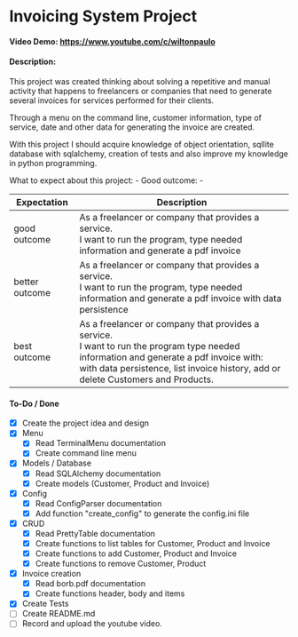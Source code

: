 # Invoicing System Project

#### Video Demo: https://www.youtube.com/c/wiltonpaulo

#### Description:

This project was created thinking about solving a repetitive and manual activity that happens to freelancers or companies that need to generate several invoices for services performed for their clients.

Through a menu on the command line, customer information, type of service, date and other data for generating the invoice are created.

With this project I should acquire knowledge of object orientation, sqllite database with sqlalchemy, creation of tests and also improve my knowledge in python programming.

What to expect about this project: - Good outcome: -

| Expectation    | Description                                                                                                                                                                                                                       |
| -------------- | --------------------------------------------------------------------------------------------------------------------------------------------------------------------------------------------------------------------------------- |
| good outcome   | As a freelancer or company that provides a service.<br> I want to run the program, type needed information and generate a pdf invoice                                                                                             |
| better outcome | As a freelancer or company that provides a service.<br> I want to run the program, type needed information and generate a pdf invoice with data persistence                                                                       |
| best outcome   | As a freelancer or company that provides a service.<br> I want to run the program type needed information and generate a pdf invoice with:<br> with data persistence, list invoice history, add or delete Customers and Products. |

#### To-Do / Done

- [x] Create the project idea and design
- [x] Menu
  - [x] Read TerminalMenu documentation
  - [x] Create command line menu
- [x] Models / Database
  - [x] Read SQLAlchemy documentation
  - [x] Create models (Customer, Product and Invoice)
- [x] Config
  - [x] Read ConfigParser documentation
  - [x] Add function "create_config" to generate the config.ini file
- [x] CRUD
  - [x] Read PrettyTable documentation
  - [x] Create functions to list tables for Customer, Product and Invoice
  - [x] Create functions to add Customer, Product and Invoice
  - [x] Create functions to remove Customer, Product
- [x] Invoice creation
  - [x] Read borb.pdf documentation
  - [x] Create functions header, body and items
- [x] Create Tests
- [ ] Create README.md
- [ ] Record and upload the youtube video.
